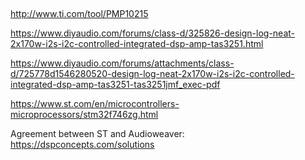 ## 
http://www.ti.com/tool/PMP10215

https://www.diyaudio.com/forums/class-d/325826-design-log-neat-2x170w-i2s-i2c-controlled-integrated-dsp-amp-tas3251.html

https://www.diyaudio.com/forums/attachments/class-d/725778d1546280520-design-log-neat-2x170w-i2s-i2c-controlled-integrated-dsp-amp-tas3251-tas3251jmf_exec-pdf

https://www.st.com/en/microcontrollers-microprocessors/stm32f746zg.html

Agreement between ST and Audioweaver: https://dspconcepts.com/solutions

